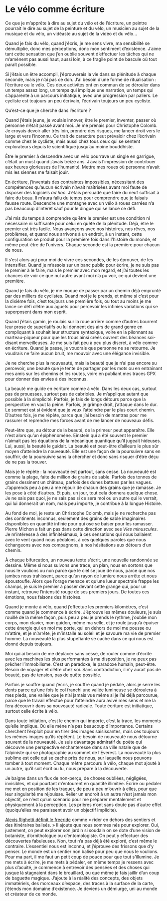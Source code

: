 # Le vélo comme écriture

Ce que je m’apprête à dire au sujet du vélo et de l’écriture, un peintre pourrait le dire au sujet de la peinture et du vélo, un musicien au sujet de la musique et du vélo, un vidéaste au sujet de la vidéo et du vélo…<span id="more-50886"></span>

Quand je fais du vélo, quand j’écris, je me sens vivre, ma sensibilité se démultiplie, donc mes perceptions, donc mon sentiment d’existence. J’aime tant cette sensation que j’en oublie souvent d’effectuer les tâches qui ne m’amènent pas aussi haut, aussi loin, à ce fragile point de bascule où tout paraît possible.

Si j’étais un être accompli, j’éprouverais la vie dans sa plénitude à chaque seconde, mais je n’ai pas ce don. J’ai besoin d’une forme de ritualisation : l’écriture ou le vélo. Ces deux activités ont en commun de se dérouler dans un temps assez long, un temps qui implique une narration, un temps qui s’apparente à un parcours initiatique, avec une progression par paliers. Le cycliste est toujours un peu écrivain, l’écrivain toujours un peu cycliste.

Qu’est-ce que je cherche dans l’écriture ?

Quand j’étais jeune, je voulais innover, être le premier, inventer, passer où personne n’était passé avant moi. Je me prenais pour Christophe Colomb. Je croyais devoir aller très loin, prendre des risques, me lancer droit vers le large et vers l’inconnu. Ce trait de caractère peut prévaloir chez l’écrivain comme chez le cycliste, mais aussi chez tous ceux qui se sentent explorateurs depuis le scientifique jusqu’au moine bouddhiste.

Être le premier à descendre avec un vélo pourrave un single en garrigue, c’était un must quand j’avais treize ans. J’avais l’impression de contribuer aux heures glorieuses de l’humanité. Mettre mes roues où personne n’avait mis les siennes me faisait jouir.

En écriture, j’inventais des contraintes impossibles, nécessitant des compétences qu’aucun écrivain n’avait maîtrisées avant moi faute de disposer des logiciels *ad hoc*. J’étais persuadé que faire du neuf suffisait à faire du beau. Il m’aura fallu du temps pour comprendre que je faisais fausse route. Descendre une montagne avec un vélo à roues carrées n’a pas beaucoup d’intérêt sauf pour le dingue qui se lance ce défi.

J’ai mis du temps à comprendre qu’être le premier est une condition ni nécessaire ni suffisante pour celui en quête de la plénitude. Déjà, être le premier est très facile. Nous avançons avec nos histoires, nos rêves, nos problèmes, et quand nous arrivons à un endroit, à un instant, cette configuration se produit pour la première fois dans l’histoire du monde, et même peut-être de l’univers. Chaque seconde est la première pour chacun de nous.

Il s’est alors agi pour moi de vivre ces secondes, de les éprouver, de les intensifier. Quand je m’assois sur un banc public pour écrire, je ne suis pas le premier à le faire, mais le premier avec mon regard, et j’ai toutes les chances de voir ce que nul autre avant moi n’a pu voir, ce qui devient une première.

Quand je fais du vélo, je me moque de passer par un chemin déjà emprunté par des milliers de cyclistes. Quand moi je le prends, et même si c’est pour la dixième fois, c’est toujours une première fois, ou tout au moins je me lance ce défi d’être aux aguets pour percevoir les infinies variations qui se superposent dans mon esprit.

Quand j’étais gamin, je roulais sur la roue arrière comme d’autres bourrent leur prose de superlatifs ou lui donnent des airs de grand genre en compliquant à souhait leur structure syntaxique, voire en la pilonnant au marteau-piqueur pour que les trous ainsi créés ouvrent des béances soi-disant merveilleuses. Je me suis fait peu à peu plus discret, à vélo comme en écriture. Quand je passe, je voudrais que personne ne se retourne. Je voudrais ne faire aucun bruit, me mouvoir avec une élégance invisible.

Je ne cherche plus la nouveauté, mais la beauté que je n’ai pas encore su percevoir, une beauté que je tente de partager par les mots ou en entraînant mes amis sur les chemins et les routes, voire en publiant mes traces GPX pour donner des envies à des inconnus.

La beauté me guide en écriture comme à vélo. Dans les deux cas, surtout pas de prouesses, surtout pas de cabrioles. Je m’applique autant que possible à la simplicité. Parfois, je fais de longs détours parce que la perspective en vaut la peine. Parfois, je grimpe droit, j’attaque dans le dur. Le sommet est si évident que je veux l’atteindre par le plus court chemin. D’autres fois, je me répète, parce que j’ai besoin de mantras pour me rassurer et reprendre mes forces avant de me lancer de nouveaux défis.

Peut-être que, au détour de la beauté, de la primeur peut apparaître. Elle n’est alors qu’un épiphénomène. Einstein qui a été souvent le premier n’aimait pas les équations de la mécanique quantique qu’il jugeait hideuses. Lui, aussi, la beauté le guidait. La beauté est peut-être d’ailleurs le plus sûr moyen d’atteindre la nouveauté. Elle est une façon de la poursuivre sans en souffrir, de la poursuivre sans la chercher et donc sans risquer d’être déçu de ne pas la trouver.

Mais je le répète : la nouveauté est partout, sans cesse. La nouveauté est comme la plage, faite de million de grains de sable. Parfois des tonnes de grains dessinent un château, parfois des dunes battues par les vagues. J’apprends peu à peu à me réjouir de chacun des grains que je ramasse. Je les pose à côté d’autres. Et puis, un jour, tout cela donnera quelque chose. Je ne sais pas quoi, je ne sais pas si ce sera moi ou un autre qui le verrait, qui lui donnerait un nom, mais peu importe, je contribue à la longue Histoire.

Au fond de moi, je reste un Christophe Colomb, mais je ne recherche pas des continents inconnus, seulement des grains de sable imaginaires disponibles en quantité infinie pour qui ose se baiser pour les ramasser. Pierre Michon a fait un pas dans cette direction avec ses *Vies minuscules*. Je m’intéresse à des infinitésimaux, à ces sensations qui nous ballaient avec le vent quand nous pédalons, à ces quelques paroles que nous échangeons avec nos compagnons, à nos hésitations aux détours d’un chemin.

À chaque bifurcation, un nouveau texte s’écrit, une nouvelle randonnée se dessine. Même si nous suivons une trace, un plan, nous en sortons que nous le voulions ou non parce que le ciel se joue de nous, parce que nos jambes nous trahissent, parce qu’un rayon de lumière nous arrête et nous époustoufle. Alors que l’orage menace et qu’une lueur spectrale frappe les champs, je suis le premier à passer devant cette grange qui, pour un instant, retrouve l’intensité rouge de ses premiers jours. De toutes ces émotions, nous faisons des histoires.

Quand je monte à vélo, quand j’effectue les premiers kilomètres, c’est comme quand je commence à écrire. J’éprouve les mêmes douleurs, je suis rouillé de la même façon, puis peu à peu je prends le rythme, j’oublie mon corps, mon clavier, mon guidon, même ma selle, et je roule jusqu’à épuiser cette énergie qui en moi me porte, qui en dehors de moi me pousse ou m’attire, et je m’arrête, je m’installe au soleil et je savoure ma vie de premier homme. La nouveauté la plus stupéfiante se cache dans ce qui nous est donné depuis toujours.

Moi qui ai besoin de me déplacer sans cesse, de rouler comme d’écrite avec les machines les plus performantes à ma disposition, je ne peux pas prêcher l’immobilisme. C’est un paradoxe, le paradoxe humain, peut-être. Besoin de voyager et d’être chez soi. Sans contradiction, il n’y aurait pas de beauté, pas de tension, pas de quête possible.

Parfois je souffre quand j’écris, je souffre quand je pédale, alors je serre les dents parce qu’une fois le col franchi une vallée lumineuse se déroulera à mes pieds, une vallée que je n’ai jamais vue même si je l’ai déjà parcourue, parce que le travail effectué pour l’atteindre aura avivé mes sens et me la fera découvrir dans sa nouveauté radicale. Toute écriture est initiatique, surtout celle écrite à vélo.

Dans toute initiation, c’est le chemin qui importe, c’est la trace, les moments qu’elle implique. Où elle mène n’a pas beaucoup d’importance. Certains cherchent l’exploit pour en tirer des images saisissantes, mais ces toujours les mêmes images qu’ils répètent. Le besoin de nouveauté nous détourne souvent de la nouveauté. Je suis davantage admiratif du poète qui découvre une perspective enchanteresse dans sa ville natale que de l’alpiniste qui se photographie au sommet de l’Everest. La nouveauté la plus sublime est celle qui se cache près de nous, sur laquelle nous pouvons tomber à tout moment. Chaque mètre parcouru à vélo, chaque mot ajouté à un autre, qu’il soit écrit ou lu, nous prépare à la découverte.

Je baigne dans un flux de non-perçu, de choses oubliées, négligées, invisibles, et qui pourtant m’entourent en quantité illimitée. Écrire ou pédaler me met en position de les traquer, de peu à peu m’ouvrir à elles, pour que leur singularité me réjouisse. Relier un endroit à un autre n’est jamais mon objectif, ce n’est qu’un scénario pour me préparer mentalement et physiquement à la perception. Les prières n’ont sans doute pas d’autre effet (quoiqu’elles me paraissent avoir un objectif implicite).

[Alexis Righetti définit le freeride](https://www.youtube.com/watch?v=oO3Wxdgrwro) comme « rider en dehors des sentiers et des itinéraires balisés. » Il ajoute que nous sommes nés pour explorer. Oui, justement, on peut explorer son jardin si soudain on se dote d’une vision de botaniste, d’ornithologue ou d’entomologiste. On peut y effectuer des découvertes fabuleuses. Non, tout n’a pas déjà été exploré, c’est même le contraire. L’essentiel nous est inconnu, et j’éprouve des frissons que d’y penser. Le monde est un sentier non balisé pour peu que nous le voulions. Pour ma part, il me faut un petit coup de pouce pour que tout s’illumine. Je me mets à écrire, je me mets à pédaler, en même temps je ressens avec plus d’acuité, je commence à entrevoir des pensées et des choses qui jusque là stagnaient dans le brouillard, ou que même je fais jaillir d’un coup de baguette magique. J’ajoute à la réalité des concepts, des objets immatériels, des morceaux d’espace, des traces à la surface de la carte, j’étends mon domaine d’existence. Je deviens un démiurge, uni au monde et créateur de ce monde.